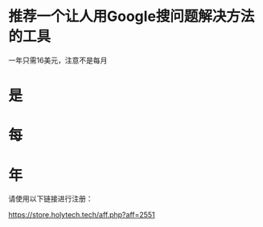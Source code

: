 # 推荐一个让人用Google搜问题解决方法的工具
一年只需16美元，注意不是每月
# 是
# 每
# 年
请使用以下链接进行注册：

https://store.holytech.tech/aff.php?aff=2551
